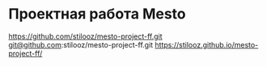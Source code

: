 # Проектная работа Mesto

https://github.com/stilooz/mesto-project-ff.git
git@github.com:stilooz/mesto-project-ff.git
https://stilooz.github.io/mesto-project-ff/
